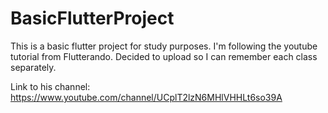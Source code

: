 # BasicFlutterProject

This is a basic flutter project for study purposes.
I'm following the youtube tutorial from Flutterando.
Decided to upload so I can remember each class separately.


Link to his channel: https://www.youtube.com/channel/UCplT2lzN6MHlVHHLt6so39A